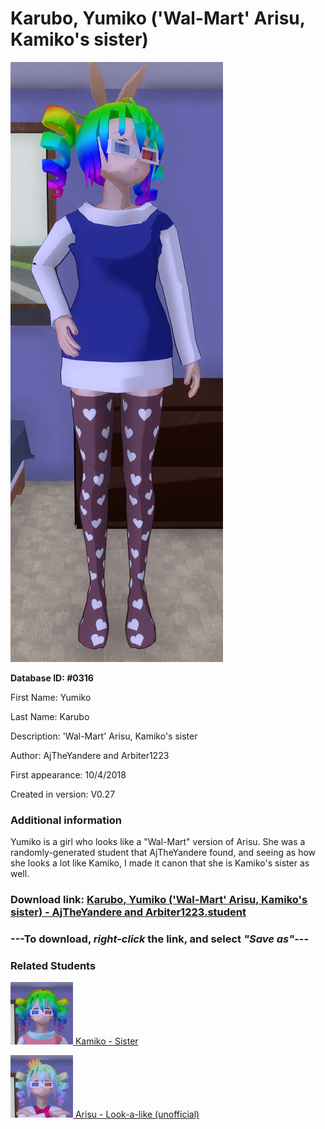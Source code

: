 # Karubo, Yumiko ('Wal-Mart' Arisu, Kamiko's sister)

<img src="../../Files/Images/Karubo, Yumiko ('Wal-Mart' Arisu, Kamiko's sister).png" title="Karubo, Yumiko ('Wal-Mart' Arisu, Kamiko's sister) - AjTheYandere and Arbiter1223">

**Database ID: #0316**

First Name: Yumiko

Last Name: Karubo

Description: 'Wal-Mart' Arisu, Kamiko's sister

Author: AjTheYandere and Arbiter1223

First appearance: 10/4/2018

Created in version: V0.27

### Additional information

Yumiko is a girl who looks like a "Wal-Mart" version of Arisu. She was a randomly-generated student that AjTheYandere found, and seeing as how she looks a lot like Kamiko, I made it canon that she is Kamiko's sister as well.

### Download link: <a href="https://raw.githubusercontent.com/Arbiter1223/Daigaku-Gurashi-Custom-Students/master/Files/Student%20Files/Karubo%2C%20Yumiko%20('Wal-Mart'%20Arisu%2C%20Kamiko's%20sister)%20-%20AjTheYandere%20and%20Arbiter1223.student">Karubo, Yumiko ('Wal-Mart' Arisu, Kamiko's sister) - AjTheYandere and Arbiter1223.student</a>

### ---**To download, _right-click_ the link, and select _"Save as"_**---

### Related Students

<a href="Karubo, Kamiko (A lazy Arisu cosplayer).md"><img src="../../Files/Thumbs/Karubo, Kamiko (A lazy Arisu cosplayer).png" height="100" width="100" title="Karubo, Kamiko (A lazy Arisu cosplayer) - Syberian Inc and Arbiter1223, V1.00"></a><a href="Karubo, Kamiko (A lazy Arisu cosplayer).md"> Kamiko - Sister</a>

<a href="Tenjouhime, Arisu (A very negative bully).md"><img src="../../Files/Thumbs/Tenjouhime, Arisu (A very negative bully).png" height="100" width="100" title="Tenjouhime, Arisu (A very negative bully) - YamiToast, V1.00"></a><a href="Tenjouhime, Arisu (A very negative bully).md"> Arisu - Look-a-like (unofficial)</a>

